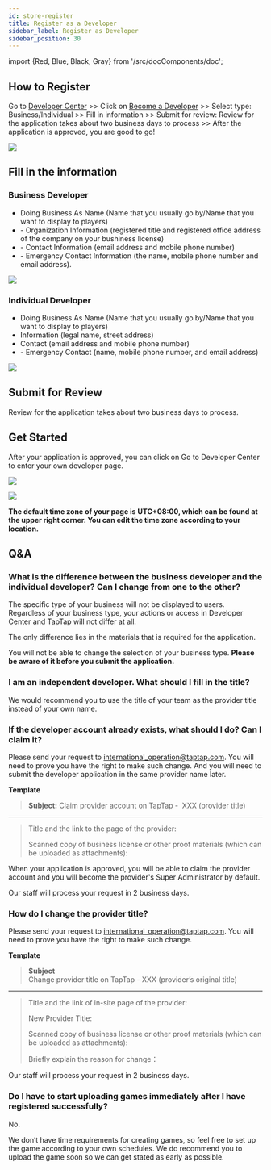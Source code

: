```yaml
---
id: store-register 
title: Register as a Developer
sidebar_label: Register as Developer
sidebar_position: 30
---
```


import {Red, Blue, Black, Gray} from '/src/docComponents/doc';

## How to Register  

Go to [Developer Center](https://developer.taptap.io/) >> Click on [Become a Developer](https://developer.taptap.io/developer-apply/) >> Select type: Business/Individual  >> Fill in information  >> Submit for review: Review for the application takes about two business days to process >> After the application is approved, you are good to go!  

![ ](/img/Register-as-Develper-1.png)

## Fill in the information  

### Business Developer  

- Doing Business As Name (Name that you usually go by/Name that you want to display to players)
- \- Organization Information (registered title and registered office address of the company on your bushiness license)
- \- Contact Information (email address and mobile phone number)
- \- Emergency Contact Information (the name, mobile phone number and email address).

![ ](/img/Register-as-Develper-2.png)  

### Individual Developer   

- Doing Business As Name (Name that you usually go by/Name that you want to display to players)
- Information (legal name, street address)
- Contact (email address and mobile phone number)
- \- Emergency Contact (name, mobile phone number, and email address)

![ ](/img/Register-as-Develper-3.png)

## Submit for Review  

Review for the application takes about two business days to process.

## Get Started  

After your application is approved, you can click on <Blue>Go to Developer Center</Blue> to enter your own developer page.  

![ ](/img/Register-as-Develper-4.png)  
   
![ ](/img/Register-as-Develper-5.png)  

**The default time zone of your page is UTC+08:00, which can be found at the upper right corner. You can edit the time zone according to your location.**

## Q&A
### What is the difference between the business developer and the individual developer? Can I change from one to the other?

The specific type of your business will not be displayed to users. Regardless of your business type, your actions or access in Developer Center and TapTap will not differ at all.  

The only difference lies in the materials that is required for the application. 



You will not be able to change the selection of your business type. **Please be aware of it before you submit the application.**

### I am an independent developer. What should I fill in the title?  

We would recommend you to use the title of your team as the provider title instead of your own name.

### If the developer account already exists, what should I do? Can I claim it?

Please send your request to  [international_operation@taptap.com](mailto:international_operation@taptap.com). You will need to prove you have the right to make such change. And you will need to submit the developer application in the same provider name later. 

**Template**

> **Subject:** Claim provider account on TapTap -  XXX (provider title)  
---
>
> Title and the link to the page of the provider:  
>
> Scanned copy of business license or other proof materials <Gray>(which can be uploaded as attachments)</Gray>:  
>


When your application is approved, you will be able to claim the provider account and you will become the provider's Super Administrator by default. 

Our staff will process your request in 2 business days.

### How do I change the provider title?

Please send your request to [international_operation@taptap.com](mailto:international_operation@taptap.com). You will need to prove you have the right to make such change.   

**Template**

> **Subject**  
> Change provider title on TapTap - XXX (provider’s original title)  
---
>
> Title and the link of in-site page of the provider:  
>
> New Provider Title:   
>
> Scanned copy of business license or other proof materials <Gray>(which can be uploaded as attachments)</Gray>:  
>
> Briefly explain the reason for change：  
>

Our staff will process your request in 2 business days.

### Do I have to start uploading games immediately after I have registered successfully?  

No.
  
We don’t have time requirements for creating games, so feel free to set up the game according to your own schedules. We do recommend you to upload the game soon so we can get stated as early as possible. 
